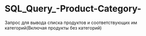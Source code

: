 # SQL_Query_-Product-Category-
Запрос для вывода списка продуктов и соответствующих им категорий(Включая продукты без категорий)
